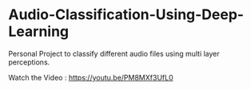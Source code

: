 # Audio-Classification-Using-Deep-Learning
Personal Project to classify different audio files using multi layer perceptions.


Watch the Video : https://youtu.be/PM8MXf3UfL0
